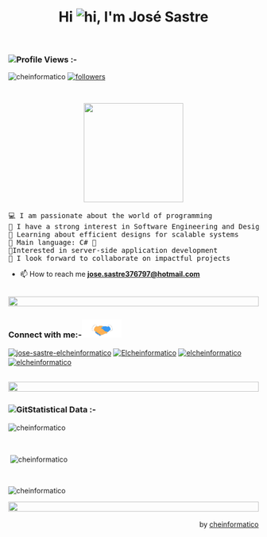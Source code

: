 <h1 align="center">Hi <img src="https://user-images.githubusercontent.com/1303154/88677602-1635ba80-d120-11ea-84d8-d263ba5fc3c0.gif" width="28px" alt="hi">, I'm José Sastre</h1>

<br>

<p align="right"> <h3><img src="https://media2.giphy.com/media/QssGEmpkyEOhBCb7e1/giphy.gif?cid=ecf05e47a0n3gi1bfqntqmob8g9aid1oyj2wr3ds3mg700bl&rid=giphy.gif" width ="25">Profile Views :-</h3> <img src="https://komarev.com/ghpvc/?username=cheinformatico&label=Profile%20views&color=0e75b6&style=flat"
    alt="cheinformatico" /> 
    <a href="https://github.com/cheinformatico">
		<img src="https://img.shields.io/github/followers/cheinformatico?label=Followers" alt="followers"/>
	</a>
  </p>

<br>

<p align='center'>
<img src="https://media.giphy.com/media/WFZvB7VIXBgiz3oDXE/giphy.gif" width="200" height="200" frameBorder="0" class="giphy-embed" allowFullScreen></img></p>

<pre>
💻 I am passionate about the world of programming
📝 I have a strong interest in Software Engineering and Design
🌱 Learning about efficient designs for scalable systems
🌟 Main language: C# 👾
🎯Interested in server-side application development
🤝 I look forward to collaborate on impactful projects
</pre>

- 📫 How to reach me **jose.sastre376797@hotmail.com**

<br>
<img src="https://i.imgur.com/dBaSKWF.gif" height="20" width="100%">

<h3 align="left">Connect with me:-<img src="https://github.com/0xAbdulKhalid/0xAbdulKhalid/raw/main/assets/mdImages/handshake.gif" width ="80"></h3>
<p align="left">
  <a href="https://www.linkedin.com/in/jose-sastre-elcheinformatico/" target="blank"><img align="center"
      src="https://raw.githubusercontent.com/rahuldkjain/github-profile-readme-generator/master/src/images/icons/Social/linked-in-alt.svg"
      alt="jose-sastre-elcheinformatico" height="30" width="40" /></a>
  <a href="https://fb.com/Elcheinformatico" target="blank"><img align="center"
      src="https://raw.githubusercontent.com/rahuldkjain/github-profile-readme-generator/master/src/images/icons/Social/facebook.svg"
      alt="Elcheinformatico" height="30" width="40" /></a>
  <a href="https://www.instagram.com/elcheinformatico/" target="blank"><img align="center"
      src="https://raw.githubusercontent.com/rahuldkjain/github-profile-readme-generator/master/src/images/icons/Social/instagram.svg"
      alt="elcheinformatico" height="30" width="40" /></a>
    <a href="https://www.youtube.com/@MsOdin007" target="blank"><img align="center" src="https://raw.githubusercontent.com/rahuldkjain/github-profile-readme-generator/master/src/images/icons/Social/youtube.svg" alt="elcheinformatico" height="30" width="40" /></a>
</p>

<br>
<img src="https://i.imgur.com/dBaSKWF.gif" height="20" width="100%">

<h3><img src="https://media.giphy.com/media/W5eoZHPpUx9sapR0eu/giphy.gif" width="30" alt="Git"/>Statistical Data :-</h3>
<p><img align="center"
    src="https://github-readme-stats.vercel.app/api/top-langs?username=cheinformatico&show_icons=true&locale=en&bg_color=0d1117&text_color=ffffff&layout=compact"
    alt="cheinformatico" 
    bg_color=#808080/></p>

<br>

<p>&nbsp;<img align="center" src="https://github-readme-stats.vercel.app/api?username=cheinformatico&show_icons=true&locale=en&bg_color=0d1117&text_color=ffffff&repo=convoychat"
    alt="cheinformatico" /></p>

<br>

<p><img align="center" src="https://github-readme-streak-stats.herokuapp.com/?user=cheinformatico&theme=dark&background=0d1117&date_format=M%20j%5B%2C%20Y%5D" alt="cheinformatico" /></p>
      
<img src="https://i.imgur.com/dBaSKWF.gif" height="20" width="100%">

<p align="right" > by <a href="https://github.com/cheinformatico">cheinformatico</a></p>
